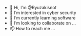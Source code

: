 - 👋 Hi, I’m @Ryuzakisnot
- 👀 I’m interested in cyber security 
- 🌱 I’m currently learning software
- 💞️ I’m looking to collaborate on ...
- 📫 How to reach me ...

<!---
Ryuzakisnot/Ryuzakisnot is a ✨ special ✨ repository because its `README.md` (this file) appears on your GitHub profile.
You can click the Preview link to take a look at your changes.
--->
